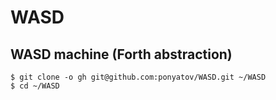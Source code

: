 #  WASD
## WASD machine (Forth abstraction)

```
$ git clone -o gh git@github.com:ponyatov/WASD.git ~/WASD
$ cd ~/WASD
```
